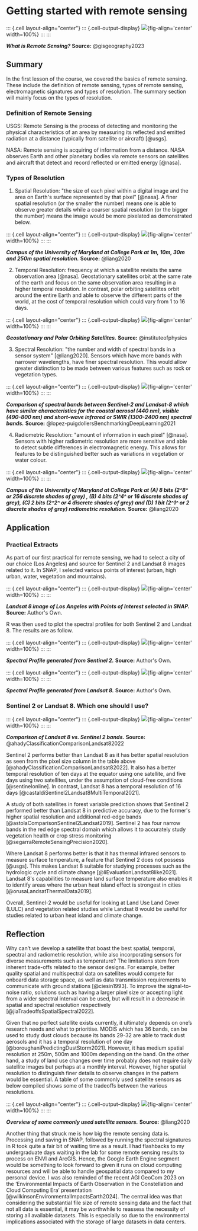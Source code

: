 # Getting started with remote sensing


::: {.cell layout-align="center"}
::: {.cell-output-display}
![](W1Image/What-Is-Remote-Sensing.jpg){fig-align='center' width=100%}
:::
:::


***What is Remote Sensing?*** **Source:** @gisgeography2023

## Summary

In the first lesson of the course, we covered the basics of remote sensing. These include the definition of remote sensing, types of remote sensing, electromagnetic signatures and types of resolution. The summary section will mainly focus on the types of resolution.

### Definition of Remote Sensing

USGS: Remote Sensing is the process of detecting and monitoring the physical characteristics of an area by measuring its reflected and emitted radiation at a distance (typically from satellite or aircraft) [@usgs].

NASA: Remote sensing is acquiring of information from a distance. NASA observes Earth and other planetary bodies via remote sensors on satellites and aircraft that detect and record reflected or emitted energy [@nasa].

### Types of Resolution

1.  Spatial Resolution: "the size of each pixel within a digital image and the area on Earth's surface represented by that pixel" [@nasa]. A finer spatial resolution (or the smaller the number) means one is able to observe greater details while a coarser spatial resolution (or the bigger the number) means the image would be more pixelated as demonstrated below.


::: {.cell layout-align="center"}
::: {.cell-output-display}
![](W1Image/SpatialResolution.png){fig-align='center' width=100%}
:::
:::


***Campus of the University of Maryland at College Park at 1m, 10m, 30m and 250m spatial resolution.*** **Source:** @liang2020

2.  Temporal Resolution: frequency at which a satellite revisits the same observation area [@nasa]. Geostationary satellites orbit at the same rate of the earth and focus on the same observation area resulting in a higher temporal resolution. In contrast, polar orbiting satellites orbit around the entire Earth and able to observe the different parts of the world, at the cost of temporal resolution which could vary from 1 to 16 days.


::: {.cell layout-align="center"}
::: {.cell-output-display}
![](W1Image/TemporalResolution.png){fig-align='center' width=100%}
:::
:::


***Geostationary and Polar Orbiting Satellites.*** **Source:** @instituteofphysics

3.  Spectral Resolution: "the number and width of spectral bands in a sensor system" [@liang2020]. Sensors which have more bands with narrower wavelengths, have finer spectral resolution. This would allow greater distinction to be made between various features such as rock or vegetation types.


::: {.cell layout-align="center"}
::: {.cell-output-display}
![](W1Image/SpectralResolution.png){fig-align='center' width=100%}
:::
:::


***Comparison of spectral bands between Sentinel-2 and Landsat-8 which have similar characteristics for the coastal aerosol (440 nm), visible (490-800 nm) and short-wave infrared or SWIR (1300-2400 nm) spectral bands.*** **Source:** @lopez-puigdollersBenchmarkingDeepLearning2021

4.  Radiometric Resolution: "amount of information in each pixel" [@nasa]. Sensors with higher radiometric resolution are more sensitive and able to detect subtle differences in electromagnetic energy. This allows for features to be distinguished better such as variations in vegetation or water colour.


::: {.cell layout-align="center"}
::: {.cell-output-display}
![](W1Image/RadiometricResolution.png){fig-align='center' width=100%}
:::
:::


***Campus of the University of Maryland at College Park at (A) 8 bits (2^8^ or 256 discrete shades of grey) , (B) 4 bits (2^4^ or 16 discrete shades of grey), (C) 2 bits (2^2^ or 4 discrete shades of grey) and (D) 1 bit (2^1^ or 2 discrete shades of grey) radiometric resolution.*** **Source:** @liang2020

## Application

### Practical Extracts

As part of our first practical for remote sensing, we had to select a city of our choice (Los Angeles) and source for Sentinel 2 and Landsat 8 images related to it. In SNAP, I selected various points of interest (urban, high urban, water, vegetation and mountains).


::: {.cell layout-align="center"}
::: {.cell-output-display}
![](W1Image/PracticalPOI.png){fig-align='center' width=100%}
:::
:::


***Landsat 8 image of Los Angeles with Points of Interest selected in SNAP.*** **Source:** Author's Own.

R was then used to plot the spectral profiles for both Sentinel 2 and Landsat 8. The results are as follow.


::: {.cell layout-align="center"}
::: {.cell-output-display}
![](W1Image/SentinelPractical.png){fig-align='center' width=100%}
:::
:::


***Spectral Profile generated from Sentinel 2.*** **Source:** Author's Own.


::: {.cell layout-align="center"}
::: {.cell-output-display}
![](W1Image/LandsatPractical.png){fig-align='center' width=100%}
:::
:::


***Spectral Profile generated from Landsat 8.*** **Source:** Author's Own.

### Sentinel 2 or Landsat 8. Which one should I use?


::: {.cell layout-align="center"}
::: {.cell-output-display}
![](W1Image/L8vS2.png){fig-align='center' width=100%}
:::
:::


***Comparison of Landsat 8 vs. Sentinel 2 bands.*** **Source:** @ahadyClassificationComparisonLandsat82022

Sentinel 2 performs better than Landsat 8 as it has better spatial resolution as seen from the pixel size column in the table above [@ahadyClassificationComparisonLandsat82022]. It also has a better temporal resolution of ten days at the equator using one satellite, and five days using two satellites, under the assumption of cloud-free conditions [@sentinelonline]. In contrast, Landsat 8 has a temporal resolution of 16 days [@castaldiSentinel2Landsat8MultiTemporal2021].

A study of both satellites in forest variable prediction shows that Sentinel 2 performed better than Landsat 8 in predictive accuracy, due to the former's higher spatial resolution and additional red-edge bands [@astolaComparisonSentinel2Landsat2019]. Sentinel 2 has four narrow bands in the red edge spectral domain which allows it to accurately study vegetation health or crop stress monitoring [@segarraRemoteSensingPrecision2020].

Where Landsat 8 performs better is that it has thermal infrared sensors to measure surface temperature, a feature that Sentinel 2 does not possess [@usgs]. This makes Landsat 8 suitable for studying processes such as the hydrologic cycle and climate change [@liEvaluationLandsat8like2021]. Landsat 8's capabilities to measure land surface temperature also enables it to identify areas where the urban heat island effect is strongest in cities [@orusaLandsatThermalData2019].

Overall, Sentinel-2 would be useful for looking at Land Use Land Cover (LULC) and vegetation related studies while Landsat 8 would be useful for studies related to urban heat island and climate change.

## Reflection

Why can’t we develop a satellite that boast the best spatial, temporal, spectral and radiometric resolution, while also incorporating sensors for diverse measurements such as temperature? The limitations stem from inherent trade-offs related to the sensor designs. For example, better quality spatial and multispectral data on satellites would compete for onboard data storage space, as well as data transmission requirements to communicate with ground stations [@ciesin1993]. To improve the signal-to-noise ratio, solutions such as having a larger pixel size or accepting light from a wider spectral interval can be used, but will result in a decrease in spatial and spectral resolution respectively [@jiaTradeoffsSpatialSpectral2022].

Given that no perfect satellite exists currently, it ultimately depends on one’s research needs and what to prioritise. MODIS which has 36 bands, can be used to study dust clouds because its bands 29-32 are able to track dust aerosols and it has a temporal resolution of one day [@boroughaniPredictingDustStorm2021]. However, it has medium spatial resolution at 250m, 500m and 1000m depending on the band. On the other hand, a study of land use changes over time probably does not require daily satellite images but perhaps at a monthly interval. However, higher spatial resolution to distinguish finer details to observe changes in the pattern would be essential. A table of some commonly used satellite sensors as below compiled shows some of the tradeoffs between the various resolutions.


::: {.cell layout-align="center"}
::: {.cell-output-display}
![](W1Image/CommonSatellites.png){fig-align='center' width=100%}
:::
:::


***Overview of some commonly used satellite sensors.*** **Source:** @liang2020

Another thing that struck me is how big the remote sensing data is. Processing and saving in SNAP, followed by running the spectral signatures in R took quite a fair bit of waiting time as a result. I had flashbacks to my undergraduate days waiting in the lab for some remote sensing results to process on ENVI and ArcGIS. Hence, the Google Earth Engine segment would be something to look forward to given it runs on cloud computing resources and will be able to handle geospatial data compared to my personal device. I was also reminded of the recent AGI GeoCom 2023 on the ‘Environmental Impacts of Earth Observation in the Constellation and Cloud Computing Era’ presentation [@wilkinsonEnvironmentalImpactsEarth2024]. The central idea was that considering the substantial file size of remote sensing data and the fact that not all data is essential, it may be worthwhile to reassess the necessity of storing all available datasets. This is especially so due to the environmental implications associated with the storage of large datasets in data centers.

